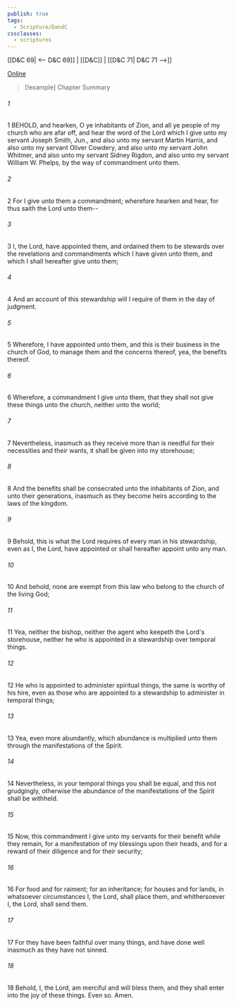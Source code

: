 ```yaml
---
publish: true
tags:
  - Scripture/DandC
cssclasses:
  - scriptures
---
```

[[D&C 69| <-- D&C 69]] | [[D&C]] | [[D&C 71| D&C 71 -->]]

[Online](https://churchofjesuschrist.org/study/scriptures/dc-testament/dc/70?lang=eng)

>[!example] Chapter Summary
>
###### 1
1 BEHOLD, and hearken, O ye inhabitants of Zion, and all ye people of my church who are afar off, and hear the word of the Lord which I give unto my servant Joseph Smith, Jun., and also unto my servant Martin Harris, and also unto my servant Oliver Cowdery, and also unto my servant John Whitmer, and also unto my servant Sidney Rigdon, and also unto my servant William W. Phelps, by the way of commandment unto them.
###### 2
2 For I give unto them a commandment; wherefore hearken and hear, for thus saith the Lord unto them--
###### 3
3 I, the Lord, have appointed them, and ordained them to be stewards over the revelations and commandments which I have given unto them, and which I shall hereafter give unto them;
###### 4
4 And an account of this stewardship will I require of them in the day of judgment.
###### 5
5 Wherefore, I have appointed unto them, and this is their business in the church of God, to manage them and the concerns thereof, yea, the benefits thereof.
###### 6
6 Wherefore, a commandment I give unto them, that they shall not give these things unto the church, neither unto the world;
###### 7
7 Nevertheless, inasmuch as they receive more than is needful for their necessities and their wants, it shall be given into my storehouse;
###### 8
8 And the benefits shall be consecrated unto the inhabitants of Zion, and unto their generations, inasmuch as they become heirs according to the laws of the kingdom.
###### 9
9 Behold, this is what the Lord requires of every man in his stewardship, even as I, the Lord, have appointed or shall hereafter appoint unto any man.
###### 10
10 And behold, none are exempt from this law who belong to the church of the living God;
###### 11
11 Yea, neither the bishop, neither the agent who keepeth the Lord's storehouse, neither he who is appointed in a stewardship over temporal things.
###### 12
12 He who is appointed to administer spiritual things, the same is worthy of his hire, even as those who are appointed to a stewardship to administer in temporal things;
###### 13
13 Yea, even more abundantly, which abundance is multiplied unto them through the manifestations of the Spirit.
###### 14
14 Nevertheless, in your temporal things you shall be equal, and this not grudgingly, otherwise the abundance of the manifestations of the Spirit shall be withheld.
###### 15
15 Now, this commandment I give unto my servants for their benefit while they remain, for a manifestation of my blessings upon their heads, and for a reward of their diligence and for their security;
###### 16
16 For food and for raiment; for an inheritance; for houses and for lands, in whatsoever circumstances I, the Lord, shall place them, and whithersoever I, the Lord, shall send them.
###### 17
17 For they have been faithful over many things, and have done well inasmuch as they have not sinned.
###### 18
18 Behold, I, the Lord, am merciful and will bless them, and they shall enter into the joy of these things. Even so. Amen.




